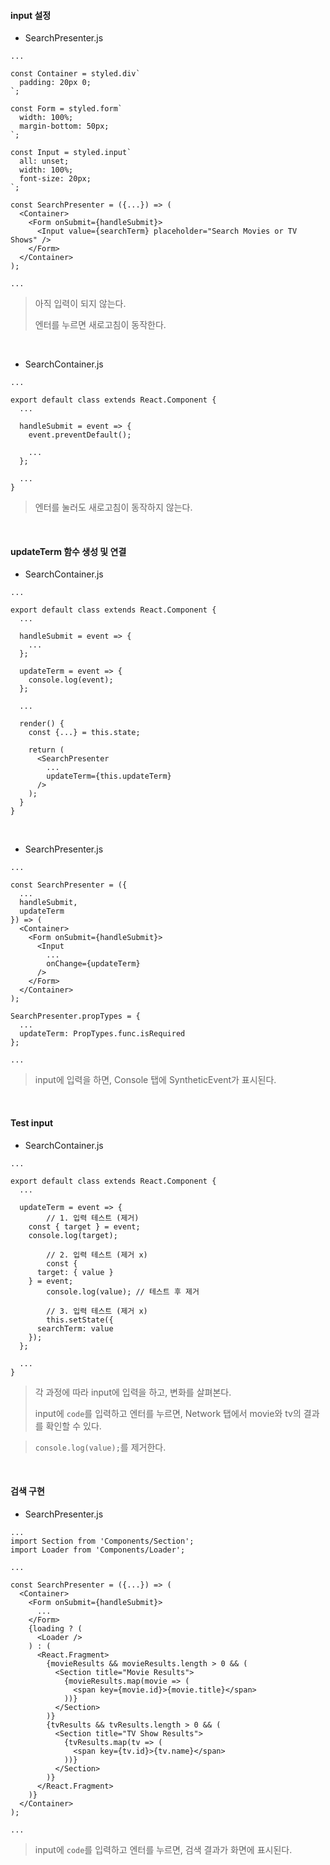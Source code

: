 #### input 설정

- SearchPresenter.js

```react
...

const Container = styled.div`
  padding: 20px 0;
`;

const Form = styled.form`
  width: 100%;
  margin-bottom: 50px;
`;

const Input = styled.input`
  all: unset;
  width: 100%;
  font-size: 20px;
`;

const SearchPresenter = ({...}) => (
  <Container>
    <Form onSubmit={handleSubmit}>
      <Input value={searchTerm} placeholder="Search Movies or TV Shows" />
    </Form>
  </Container>
);

...
```

> 아직 입력이 되지 않는다.
>
> 엔터를 누르면 새로고침이 동작한다.

<br>

- SearchContainer.js

```react
...

export default class extends React.Component {
  ...

  handleSubmit = event => {
    event.preventDefault();

    ...
  };

  ...
}
```

> 엔터를 눌러도 새로고침이 동작하지 않는다.

<br>

#### updateTerm 함수 생성 및 연결

- SearchContainer.js

```react
...

export default class extends React.Component {
  ...

  handleSubmit = event => {
    ...
  };

  updateTerm = event => {
    console.log(event);
  };

  ...

  render() {
    const {...} = this.state;

    return (
      <SearchPresenter
        ...
        updateTerm={this.updateTerm}
      />
    );
  }
}
```

<br>

- SearchPresenter.js

```react
...

const SearchPresenter = ({
  ...
  handleSubmit,
  updateTerm
}) => (
  <Container>
    <Form onSubmit={handleSubmit}>
      <Input
        ...
        onChange={updateTerm}
      />
    </Form>
  </Container>
);

SearchPresenter.propTypes = {
  ...
  updateTerm: PropTypes.func.isRequired
};

...
```

> input에 입력을 하면, Console 탭에 SyntheticEvent가 표시된다.

<br>

#### Test input

- SearchContainer.js

```react
...

export default class extends React.Component {
  ...

  updateTerm = event => {
		// 1. 입력 테스트 (제거)
    const { target } = event;
    console.log(target);

		// 2. 입력 테스트 (제거 x)
		const {
      target: { value }
    } = event;
		console.log(value);	// 테스트 후 제거

		// 3. 입력 테스트 (제거 x)
		this.setState({
      searchTerm: value
    });
  };

  ...
}
```

> 각 과정에 따라 input에 입력을 하고, 변화를 살펴본다.
>
> input에 `code`를 입력하고 엔터를 누르면, Network 탭에서 movie와 tv의 결과를 확인할 수 있다.

> `console.log(value);`를 제거한다.

<br>

#### 검색 구현

- SearchPresenter.js

```react
...
import Section from 'Components/Section';
import Loader from 'Components/Loader';

...

const SearchPresenter = ({...}) => (
  <Container>
    <Form onSubmit={handleSubmit}>
      ...
    </Form>
    {loading ? (
      <Loader />
    ) : (
      <React.Fragment>
        {movieResults && movieResults.length > 0 && (
          <Section title="Movie Results">
            {movieResults.map(movie => (
              <span key={movie.id}>{movie.title}</span>
            ))}
          </Section>
        )}
        {tvResults && tvResults.length > 0 && (
          <Section title="TV Show Results">
            {tvResults.map(tv => (
              <span key={tv.id}>{tv.name}</span>
            ))}
          </Section>
        )}
      </React.Fragment>
    )}
  </Container>
);

...
```

> input에 `code`를 입력하고 엔터를 누르면, 검색 결과가 화면에 표시된다.

<br>

<br>